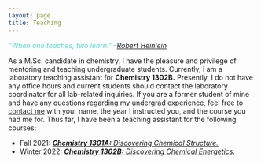 ```yaml
---
layout: page
title: Teaching
---
```


<span style = "color:#55DBCD">*“When one teaches, two learn." –[Robert Heinlein](https://www.goodreads.com/author/show/205.Robert_A_Heinlein)* </span>

As a M.Sc. candidate in chemistry, I have the pleasure and privilege of mentoring and teaching undergraduate students. 
Currently, I am a laboratory teaching assistant for **Chemistry 1302B.**
Presently, I do not have any office hours and current students should contact the laboratory coordinator for all lab-related inquiries. If you are a former student of mine and have any questions regarding my undergrad experience, feel free to [contact me](https://mraheb.github.io/contactme/) with your name, the year I instructed you, and the course you had me for. Thus far, I have been a teaching assistant for the following courses:

* Fall 2021: [**_Chemistry 1301A:_** *Discovering Chemical Structure.*](https://www.uwo.ca/chem/undergraduate/current_students/course_information/index.html)
* Winter 2022: [**_Chemistry 1302B:_** *Discovering Chemical Energetics.*](https://www.uwo.ca/chem/undergraduate/current_students/course_information/index.html)



